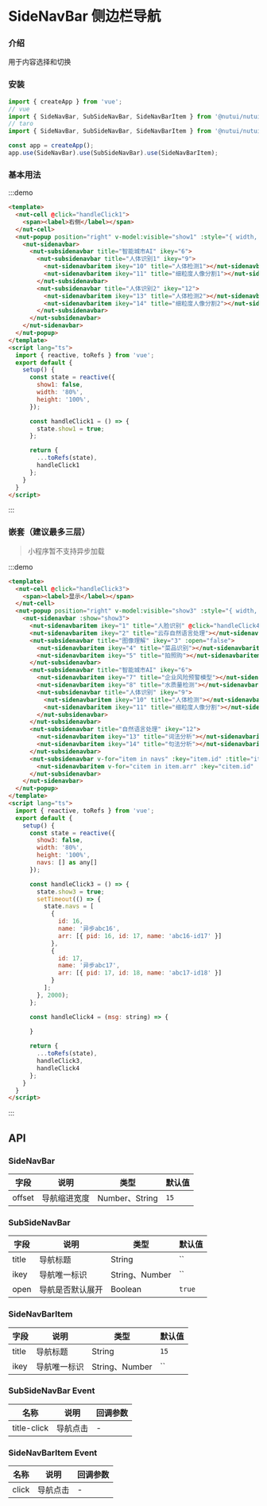 # SideNavBar 侧边栏导航

### 介绍

用于内容选择和切换

### 安装

``` javascript
import { createApp } from 'vue';
// vue
import { SideNavBar, SubSideNavBar, SideNavBarItem } from '@nutui/nutui';
// taro
import { SideNavBar, SubSideNavBar, SideNavBarItem } from '@nutui/nutui-taro';

const app = createApp();
app.use(SideNavBar).use(SubSideNavBar).use(SideNavBarItem);
```

### 基本用法

:::demo

``` html
<template>
  <nut-cell @click="handleClick1">
    <span><label>右侧</label></span>
  </nut-cell>
  <nut-popup position="right" v-model:visible="show1" :style="{ width, height }">
    <nut-sidenavbar>
      <nut-subsidenavbar title="智能城市AI" ikey="6">
        <nut-subsidenavbar title="人体识别1" ikey="9">
          <nut-sidenavbaritem ikey="10" title="人体检测1"></nut-sidenavbaritem>
          <nut-sidenavbaritem ikey="11" title="细粒度人像分割1"></nut-sidenavbaritem>
        </nut-subsidenavbar>
        <nut-subsidenavbar title="人体识别2" ikey="12">
          <nut-sidenavbaritem ikey="13" title="人体检测2"></nut-sidenavbaritem>
          <nut-sidenavbaritem ikey="14" title="细粒度人像分割2"></nut-sidenavbaritem>
        </nut-subsidenavbar>
      </nut-subsidenavbar>
    </nut-sidenavbar>
  </nut-popup>
</template>
<script lang="ts">
  import { reactive, toRefs } from 'vue';
  export default {
    setup() {
      const state = reactive({
        show1: false,
        width: '80%',
        height: '100%',
      });

      const handleClick1 = () => {
        state.show1 = true;
      };

      return {
        ...toRefs(state),
        handleClick1
      };
    }
  }
</script>
```

:::

### 嵌套（建议最多三层）
> 小程序暂不支持异步加载

:::demo

``` html
<template>
  <nut-cell @click="handleClick3">
    <span><label>显示</label></span>
  </nut-cell>
  <nut-popup position="right" v-model:visible="show3" :style="{ width, height }">
    <nut-sidenavbar :show="show3">
      <nut-sidenavbaritem ikey="1" title="人脸识别" @click="handleClick4('人脸识别')"></nut-sidenavbaritem>
      <nut-sidenavbaritem ikey="2" title="云存自然语言处理"></nut-sidenavbaritem>
      <nut-subsidenavbar title="图像理解" ikey="3" :open="false">
        <nut-sidenavbaritem ikey="4" title="菜品识别"></nut-sidenavbaritem>
        <nut-sidenavbaritem ikey="5" title="拍照购"></nut-sidenavbaritem>
      </nut-subsidenavbar>
      <nut-subsidenavbar title="智能城市AI" ikey="6">
        <nut-sidenavbaritem ikey="7" title="企业风险预警模型"></nut-sidenavbaritem>
        <nut-sidenavbaritem ikey="8" title="水质量检测"></nut-sidenavbaritem>
        <nut-subsidenavbar title="人体识别" ikey="9">
          <nut-sidenavbaritem ikey="10" title="人体检测"></nut-sidenavbaritem>
          <nut-sidenavbaritem ikey="11" title="细粒度人像分割"></nut-sidenavbaritem>
        </nut-subsidenavbar>
      </nut-subsidenavbar>
      <nut-subsidenavbar title="自然语言处理" ikey="12">
        <nut-sidenavbaritem ikey="13" title="词法分析"></nut-sidenavbaritem>
        <nut-sidenavbaritem ikey="14" title="句法分析"></nut-sidenavbaritem>
      </nut-subsidenavbar>
      <nut-subsidenavbar v-for="item in navs" :key="item.id" :title="item.name" :ikey="item.id">
        <nut-sidenavbaritem v-for="citem in item.arr" :key="citem.id" :title="citem.name"></nut-sidenavbaritem>
      </nut-subsidenavbar>
    </nut-sidenavbar>
  </nut-popup>
</template>
<script lang="ts">
  import { reactive, toRefs } from 'vue';
  export default {
    setup() {
      const state = reactive({
        show3: false,
        width: '80%',
        height: '100%',
        navs: [] as any[]
      });

      const handleClick3 = () => {
        state.show3 = true;
        setTimeout(() => {
          state.navs = [
            {
              id: 16,
              name: '异步abc16',
              arr: [{ pid: 16, id: 17, name: 'abc16-id17' }]
            },
            {
              id: 17,
              name: '异步abc17',
              arr: [{ pid: 17, id: 18, name: 'abc17-id18' }]
            }
          ];
        }, 2000);
      };

      const handleClick4 = (msg: string) => {
        
      }

      return {
        ...toRefs(state),
        handleClick3,
        handleClick4
      };
    }
  }
</script>
```

:::

## API

### SideNavBar

| 字段                   | 说明                                                             | 类型    | 默认值 |
|------------------------|----------------------------------------------------------------|---------|------|
| offset                 | 导航缩进宽度                                                    | Number、String  | `15`

### SubSideNavBar

| 字段                   | 说明                                                             | 类型    | 默认值 |
|------------------------|----------------------------------------------------------------|---------|------|
| title                 | 导航标题                                                    | String  | ``
| ikey                 | 导航唯一标识                                                    | String、Number  | ``
| open                 | 导航是否默认展开                                                    | Boolean  | `true`

### SideNavBarItem

| 字段                   | 说明                                                             | 类型    | 默认值 |
|------------------------|----------------------------------------------------------------|---------|------|
| title                 | 导航标题                                                    | String  | `15`
| ikey                 | 导航唯一标识                                                    | String、Number  | ``


### SubSideNavBar Event

| 名称  | 说明     | 回调参数    |
|-------|----------|-------------|
| title-click | 导航点击 | - |

### SideNavBarItem Event

| 名称  | 说明     | 回调参数    |
|-------|----------|-------------|
| click | 导航点击 | - |


